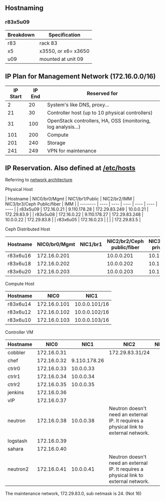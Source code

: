 ## Hostnaming
### r83x5u09
| Breakdown | Specification |
| --- | ------- |
| r83 | rack 83 |
| x5 | x3550, or x6= x3650 |
| u09 | mounted at unit 09 |

## IP Plan for Management Network (172.16.0.0/16)
| IP Start | IP End | Reserved for |
| -------- | ------ | ------------ |
| 2 | 20 | System's like DNS, proxy... |
| 21 | 30 | Controller host (up to 10 physical controllers) |
| 31 | 100 | OpenStack controllers, HA, OSS (monitoring, log analysis...) |
| 101 | 200 | Compute |
| 201 | 240 | Storage |
| 241 | 249 | VPN for maintenance |

## IP Reservation. Also defined at [/etc/hosts](samples/hosts/hosts)
Referring to [network architecture](NetworkConfiguration.markdown)

Physical Host

| Hostname | NIC0/br0/Mgmt | NIC1/br1/Public | NIC2/br2/IMM | NIC3/br3/Ceph Public/fiber | IMM |
| -------- | ---- | ---- | ---- | ---- | ---- | ---- |
| r83x5u09 | 172.16.0.21 | 9.110.178.28 | 172.29.83.249 | 10.0.0.21 | 172.29.83.9 | 
| r83x5u08 | 172.16.0.22 | 9.110.178.27 | 172.29.83.248 | 10.0.0.22 | 172.29.83.8 |
| r83x6u05 | 172.16.0.23 |              |               |           | 172.29.83.5 |

Ceph Distributed Host

| Hostname | NIC0/br0/Mgmt | NIC1/br1 | NIC2/br2/Ceph public/fiber | NIC3/br3/Ceph private/fiber | IMM |
| -------- | ---- | ---- | ---- | ---- | ---- |
| r83x6u16 | 172.16.0.201 | | 10.0.0.201 | 10.10.0.201 | 172.29.83.16 | 
| r83x6u18 | 172.16.0.202 | | 10.0.0.202 | 10.10.0.202 | 172.29.83.18 |
| r83x6u20 | 172.16.0.203 | | 10.0.0.203 | 10.10.0.203 | 172.29.83.20 |

Compute Host

| Hostname | NIC0 | NIC1 |
| -------- | ---- | ---- |
| r83x6u14 | 172.16.0.101 | 10.0.0.101/16 |
| r83x6u12 | 172.16.0.102 | 10.0.0.102/16 |
| r83x6u10 | 172.16.0.103 | 10.0.0.103/16 |

Controller VM

| Hostname | NIC0 | NIC1 | NIC2 | NIC3 | 
| -------- | -------- | -------- | -------- | -------- | 
| cobbler | 172.16.0.31 | | 172.29.83.31/24 | |
| chef | 172.16.0.32 | 9.110.178.26 | | |
| ctrlr0 | 172.16.0.33 | 10.0.0.33 | | |
| ctrlr1 | 172.16.0.34 | 10.0.0.34 | | |
| ctrlr2 | 172.16.0.35 | 10.0.0.35 | | |
| jenkins | 172.16.0.36 | | | |
| vIP | 172.16.0.37 | | | |
| neutron | 172.16.0.38 | 10.0.0.38 | Neutron doesn't need an external IP. It requires a physical link to external network. | 
| logstash | 172.16.0.39 | | | |
| sahara | 172.16.0.40 | | | |
| neutron2 | 172.16.0.41 | 10.0.0.41 | Neutron doesn't need an external IP. It requires a physical link to external network. | 

The maintenance network, 172.29.83.0, sub netmask is 24. (Not 16)
